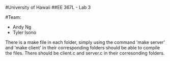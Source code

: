 #University of Hawaii
##EE 367L - Lab 3

#Team:
- Andy Ng
- Tyler Isono

There is a make file in each folder, simply using the command 'make server' and 'make client' in their corresponding folders should be able to compile the files. There should be client.c and server.c in their corresonding folders.
